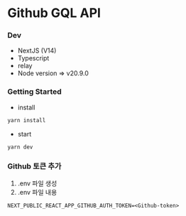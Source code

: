 # Github GQL API

### Dev

- NextJS (V14)
- Typescript
- relay
- Node version => v20.9.0

### Getting Started

- install

```bash
yarn install
```

- start

```bash
yarn dev
```

### Github 토큰 추가

1. .env 파일 생성
2. .env 파일 내용

```
NEXT_PUBLIC_REACT_APP_GITHUB_AUTH_TOKEN=<Github-token>
```
